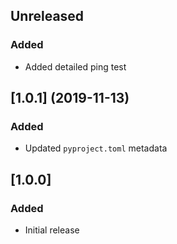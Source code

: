 ## Unreleased
### Added
* Added detailed ping test

## [1.0.1] (2019-11-13)
### Added
* Updated `pyproject.toml` metadata

## [1.0.0]
### Added
* Initial release
